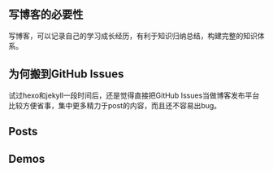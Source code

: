 ## 写博客的必要性
写博客，可以记录自己的学习成长经历，有利于知识归纳总结，构建完整的知识体系。

## 为何搬到GitHub Issues
试过hexo和jekyll一段时间后，还是觉得直接把GitHub Issues当做博客发布平台比较方便省事，集中更多精力于post的内容，而且还不容易出bug。

## Posts

## Demos

